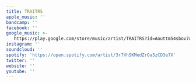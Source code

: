 ```yaml
---
title: TRAITRS
apple_music: ''
bandcamp: ''
facebook: ''
google_music: >-
   https://play.google.com/store/music/artist/TRAITRS?id=Aouttm54sbov7aghcfx6z5pyr4i
instagram: ''
soundcloud: ''
spotify: 'https://open.spotify.com/artist/3r7VhSKMedZrOa3zCD3e7X'
twitter: ''
website: ''
youtube: ''
---
```


